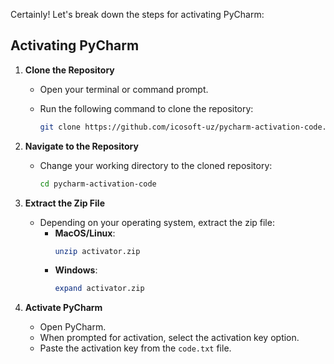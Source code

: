 Certainly! Let's break down the steps for activating PyCharm:

## Activating PyCharm

1. **Clone the Repository**
    - Open your terminal or command prompt.
    - Run the following command to clone the repository:

        ```bash
        git clone https://github.com/icosoft-uz/pycharm-activation-code.git
        ```

2. **Navigate to the Repository**
    - Change your working directory to the cloned repository:

        ```bash
        cd pycharm-activation-code
        ```

3. **Extract the Zip File**
    - Depending on your operating system, extract the zip file:
        - **MacOS/Linux**:
            ```bash
            unzip activator.zip
            ```
        - **Windows**:
            ```bash
            expand activator.zip
            ```

4. **Activate PyCharm**
    - Open PyCharm.
    - When prompted for activation, select the activation key option.
    - Paste the activation key from the `code.txt` file.
